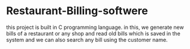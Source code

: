 # Restaurant-Billing-softwere
this project is built in C programming language.
in this, we generate new bills of a restaurant or any shop and read old bills which is saved in the system
and we can also search any bill using the customer name.
